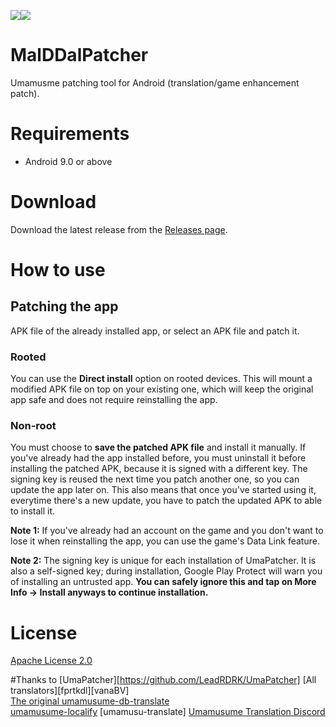 [![](https://dcbadge.vercel.app/api/server/b2TDQKpu9v)](https://discord.gg/b2TDQKpu9v)![](https://dcbadge.vercel.app/api/shield/731662377799647384)
# MalDDalPatcher
Umamusme patching tool for Android (translation/game enhancement patch).

# Requirements
- Android 9.0 or above

# Download
Download the latest release from the [Releases page](https://github.com/Seungpyo1007/MalDDalPatcher/releases).

# How to use
## Patching the app
APK file of the already installed app, or select an APK file and patch it.

### Rooted
You can use the **Direct install** option on rooted devices. This will mount a modified APK file on
top on your existing one, which will keep the original app safe and does not require reinstalling the
app.

### Non-root
You must choose to **save the patched APK file** and install it manually. If you've already had the
app installed before, you must uninstall it before installing the patched APK, because it is signed
with a different key. The signing key is reused the next time you patch another one, so you can update
the app later on. This also means that once you've started using it, everytime there's a new update,
you have to patch the updated APK to able to install it.

**Note 1:** If you've already had an account on the game and you don't want to lose it when reinstalling
the app, you can use the game's Data Link feature.

**Note 2:** The signing key is unique for each installation of UmaPatcher. It is also a self-signed
key; during installation, Google Play Protect will warn you of installing an untrusted app. **You
can safely ignore this and tap on More Info -> Install anyways to continue installation.**

# License
[Apache License 2.0](LICENSE)

#Thanks to
[UmaPatcher][https://github.com/LeadRDRK/UmaPatcher]
[All translators][fprtkdl][vanaBV]  
[The original umamusume-db-translate](https://github.com/FabulousCupcake/umamusume-db-translate)  
[umamusume-localify]
[umamusu-translate]
[Umamusume Translation Discord](https://discord.gg/b2TDQKpu9v)  

[UmaPatcher]: [https://github.com/LeadRDRK/UmaPatcher]
[umamusume-localify]: https://github.com/GEEKiDoS/umamusume-localify
[tlg]: https://github.com/MinamiChiwa/Trainers-Legend-G
[db-translate project]: https://github.com/noccu/umamusume-db-translate

[tl-progress]: docs/tl-progress.md
[translating]: docs/translating.md
[id-structure]: docs/id-structure.md
